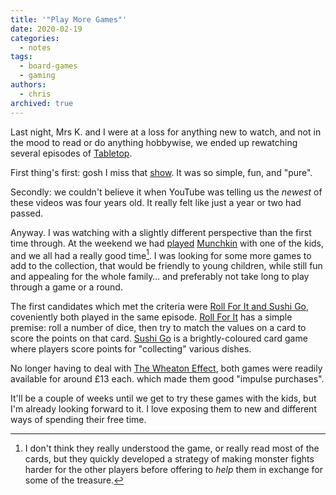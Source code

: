 ```yaml
---
title: '"Play More Games"'
date: 2020-02-19
categories:
  - notes
tags:
  - board-games
  - gaming
authors:
  - chris
archived: true
---
```


Last night, Mrs K. and I were at a loss for anything new to watch, and not in the mood to read or do anything hobbywise, we ended up rewatching several episodes of [Tabletop](https://www.youtube.com/playlist?list=PL7atuZxmT956cWFGxqSyRdn6GWhBxiAwE).

First thing's first: gosh I miss that [show](<https://en.wikipedia.org/wiki/TableTop_(web_series)>). It was so simple, fun, and "pure".

Secondly: we couldn't believe it when YouTube was telling us the _newest_ of these videos was four years old. It really felt like just a year or two had passed.

Anyway. I was watching with a slightly different perspective than the first time through. At the weekend we had [played](/blog/munchkin/) [Munchkin](https://www.youtube.com/watch?v=V6oMBSiL7Zs) with one of the kids, and we all had a really good time[^1]. I was looking for some more games to add to the collection, that would be friendly to young children, while still fun and appealing for the whole family… and preferably not take long to play through a game or a round.

The first candidates which met the criteria were [Roll For It and Sushi Go](https://www.youtube.com/watch?v=Xu9RB-N4T3g&list=PL7atuZxmT956cWFGxqSyRdn6GWhBxiAwE&index=21&t=0s), coveniently both played in the same episode. [Roll For It](https://boardgamegeek.com/boardgame/129090/roll-it) has a simple premise: roll a number of dice, then try to match the values on a card to score the points on that card. [Sushi Go](https://boardgamegeek.com/boardgame/133473/sushi-go) is a brightly-coloured card game where players score points for "collecting" various dishes.

No longer having to deal with [The Wheaton Effect](https://web.archive.org/web/20120512000206/http://www.starlitcitadel.com/helm/2012/05/08/the-wheaton-effect/), both games were readily available for around £13 each. which made them good "impulse purchases".

It'll be a couple of weeks until we get to try these games with the kids, but I'm already looking forward to it. I love exposing them to new and different ways of spending their free time.

[^1]: I don't think they really understood the game, or really read most of the cards, but they quickly developed a strategy of making monster fights harder for the other players before offering to _help_ them in exchange for some of the treasure.
